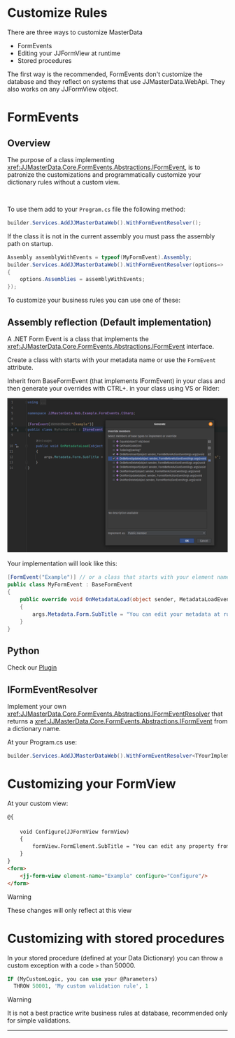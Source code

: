 # Customize Rules

There are three ways to customize MasterData

- FormEvents
- Editing your JJFormView at runtime
- Stored procedures

The first way is the recommended, FormEvents don't customize the database and they reflect on systems that use JJMasterData.WebApi. They also works on any JJFormView object.

# FormEvents

## Overview
The purpose of a class implementing <xref:JJMasterData.Core.FormEvents.Abstractions.IFormEvent>, is to patronize the customizations and programmatically customize your dictionary rules without a custom view.

<br>

To use them add to your `Program.cs` file the following method:

```cs
builder.Services.AddJJMasterDataWeb().WithFormEventResolver();
```

If the class it is not in the current assembly you must pass the assembly path on startup.

```cs
Assembly assemblyWithEvents = typeof(MyFormEvent).Assembly;
builder.Services.AddJJMasterDataWeb().WithFormEventResolver(options=>
{
    options.Assemblies = assemblyWithEvents;
});
```

To customize your business rules you can use one of these:

## Assembly reflection (Default implementation)
A .NET Form Event is a class that implements the <xref:JJMasterData.Core.FormEvents.Abstractions.IFormEvent> interface.

Create a class with starts with your metadata name or use the `FormEvent` attribute.

Inherit from BaseFormEvent (that implements IFormEvent) in your class and then generate your overrides with CTRL+. in your class using VS or Rider:

<img alt="Generate Overrides" src="../media/GenerateOverrides.png"/>

Your implementation will look like this:
```cs
[FormEvent("Example")] // or a class that starts with your element name.
public class MyFormEvent : BaseFormEvent
{
    public override void OnMetadataLoad(object sender, MetadataLoadEventArgs args)
    {
        args.Metadata.Form.SubTitle = "You can edit your metadata at runtime using the FormEvent class";
    }
}
```

## Python
Check our [Plugin](plugins/python.md)

## IFormEventResolver

Implement your own <xref:JJMasterData.Core.FormEvents.Abstractions.IFormEventResolver> 
that returns a <xref:JJMasterData.Core.FormEvents.Abstractions.IFormEvent> from a dictionary name.

At your Program.cs use:
```cs
builder.Services.AddJJMasterDataWeb().WithFormEventResolver<TYourImplementation>();
```

# Customizing your FormView

At your custom view:

```html
@{

    void Configure(JJFormView formView)
    {
        formView.FormElement.SubTitle = "You can edit any property from JJFormView at runtime";
    }
}
<form>
    <jj-form-view element-name="Example" configure="Configure"/>
</form>

```

> [!WARNING]
> These changes will only reflect at this view

# Customizing with stored procedures

In your stored procedure (defined at your Data Dictionary) you can throw a custom exception with a code `>` than 50000. 

```sql
IF (MyCustomLogic, you can use your @Parameters)
  THROW 50001, 'My custom validation rule', 1
```

> [!WARNING] 
> It is not a best practice write business rules at database, recommended only for simple validations.

---

